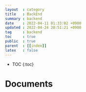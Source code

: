 ```yaml
---
layout  : category 
title   : BackEnd 
summary : backend  
date    : 2022-04-11 01:33:02 +0900
updated : 2022-04-24 20:51:21 +0900
tag     : backend 
toc     : true
public  : true
parent  : [[index]] 
latex   : false
---
```

* TOC
{:toc}

# Documents



